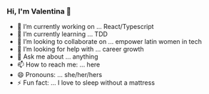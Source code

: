 ### Hi, I'm Valentina 👋


- 🔭 I’m currently working on ... React/Typescript
- 🌱 I’m currently learning ... TDD
- 👯 I’m looking to collaborate on ... empower latin women in tech
- 🤔 I’m looking for help with ... career growth
- 💬 Ask me about ... anything
- 📫 How to reach me: ... here
- 😄 Pronouns: ... she/her/hers
- ⚡ Fun fact: ... I love to sleep without a mattress

